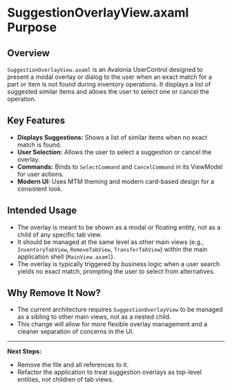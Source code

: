 # SuggestionOverlayView.axaml Purpose

## Overview
`SuggestionOverlayView.axaml` is an Avalonia UserControl designed to present a modal overlay or dialog to the user when an exact match for a part or item is not found during inventory operations. It displays a list of suggested similar items and allows the user to select one or cancel the operation.

## Key Features
- **Displays Suggestions:** Shows a list of similar items when no exact match is found.
- **User Selection:** Allows the user to select a suggestion or cancel the overlay.
- **Commands:** Binds to `SelectCommand` and `CancelCommand` in its ViewModel for user actions.
- **Modern UI:** Uses MTM theming and modern card-based design for a consistent look.

## Intended Usage
- The overlay is meant to be shown as a modal or floating entity, not as a child of any specific tab view.
- It should be managed at the same level as other main views (e.g., `InventoryTabView`, `RemoveTabView`, `TransferTabView`) within the main application shell (`MainView.axaml`).
- The overlay is typically triggered by business logic when a user search yields no exact match, prompting the user to select from alternatives.

## Why Remove It Now?
- The current architecture requires `SuggestionOverlayView` to be managed as a sibling to other main views, not as a nested child.
- This change will allow for more flexible overlay management and a cleaner separation of concerns in the UI.

---
**Next Steps:**
- Remove the file and all references to it.
- Refactor the application to treat suggestion overlays as top-level entities, not children of tab views.
